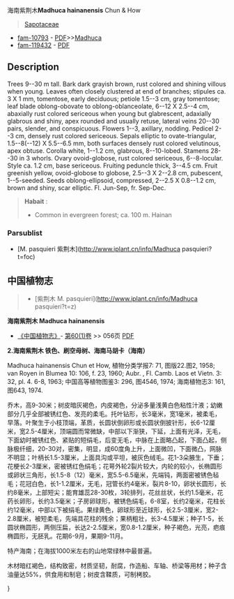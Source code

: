 海南紫荆木**Madhuca hainanensis** Chun & How

> [Sapotaceae](http://www.iplant.cn/info/Sapotaceae?t=foc)
* [fam-10793](http://www.iplant.cn/foc/fam/10793) - [PDF](http://www.iplant.cn/foc/pdf/Sapotaceae.pdf)>>[Madhuca](http://www.iplant.cn/info/Madhuca?t=foc)
* [fam-119432](http://www.iplant.cn/foc/fam/119432) - [PDF](http://www.iplant.cn/foc/pdf/Madhuca.pdf)

## Description

Trees 9--30 m tall. Bark dark grayish brown, rust colored and shining villous when young. Leaves often closely clustered at end of branches; stipules ca. 3 X 1 mm, tomentose, early deciduous; petiole 1.5--3 cm, gray tomentose; leaf blade oblong-obovate to oblong-oblanceolate, 6--12 X 2.5--4 cm, abaxially rust colored sericeous when young but glabrescent, adaxially glabrous and shiny, apex rounded and usually retuse, lateral veins 20--30 pairs, slender, and conspicuous. Flowers 1--3, axillary, nodding. Pedicel 2--3 cm, densely rust colored sericeous. Sepals elliptic to ovate-triangular, 1.5--8(--12) X 5.5--6.5 mm, both surfaces densely rust colored velutinous, apex obtuse. Corolla white, 1--1.2 cm, glabrous, 8--10-lobed. Stamens 28--30 in 3 whorls. Ovary ovoid-globose, rust colored sericeous, 6--8-locular. Style ca. 1.2 cm, base sericeous. Fruiting peduncle thick, 3--4.5 cm. Fruit greenish yellow, ovoid-globose to globose, 2.5--3 X 2--2.8 cm, pubescent, 1--5-seeded. Seeds oblong-ellipsoid, compressed, 2--2.5 X 0.8--1.2 cm, brown and shiny, scar elliptic. Fl. Jun-Sep, fr. Sep-Dec.

> **Habait** : 
>* Common in evergreen forest; ca. 100 m. Hainan

### Parsublist

* [M.  pasquieri  紫荆木](http://www.iplant.cn/info/Madhuca pasquieri?t=foc)

## 中国植物志

> * [紫荆木  M.  pasquieri](http://www.iplant.cn/info/Madhuca pasquieri?t=z)

**海南紫荆木 Madhuca hainanensis**

* [《中国植物志》](http://www.iplant.cn/frps)- [第60(1)卷](http://www.iplant.cn/frps/vol/60(1)) >> 056页 [PDF](http://www.iplant.cn/frps/pdf/60(1)/056.PDF)

**2.海南紫荆木 铁色、刷空母树、海南马胡卡（海南）**

Madhuca hainanensis Chun et How, 植物分类学报7: 71, 图版22.图2, 1958; van Royen in Blumea 10: 106, f. 23, 1960; Aubr. , Fl. Camb. Laos et Vietn. 3: 32, pl. 4. 6-8, 1963; 中国高等植物图鉴3: 296, 图4546, 1974; 海南植物志3: 161, 图643, 1974.

乔木，高9-30米；树皮暗灰褐色，内皮褐色，分泌多量浅黄白色粘性汁液；幼嫩部分几乎全部被锈红色、发亮的柔毛。托叶钻形，长3毫米，宽1毫米，被柔毛，早落。叶聚生于小枝顶端，革质，长圆状倒卵形或长圆状倒披针形，长6-12厘米，宽2.5-4厘米，顶端圆而常微缺，中部以下渐狭，下延，上面有光泽，无毛，下面幼时被锈红色、紧贴的短绢毛，后变无毛，中脉在上面略凸起，下面凸起，侧脉极纤细，20-30对，密集，明显，成60度角上升，上面微凹，下面微凸，网脉不明显；叶柄长1.5-3厘米，上面具沟或平坦，被灰色绒毛。花1-3朵腋生，下垂；花梗长2-3厘米，密被锈红色绢毛；花萼外轮2裂片较大，内轮的较小，长椭圆形或卵状三角形，长1.5-8（12）毫米，宽5.5-6.5毫米，先端钝，两面密被锈色毡毛；花冠白色，长1-1.2厘米，无毛，冠管长约4毫米，裂片8-10，卵状长圆形，长约8毫米，上部短尖；能育雄蕊28-30枚，3轮排列，花丝丝状，长约1.5毫米，花药长卵形，长约3.5毫米；子房卵球形，被锈色绢毛，6-8室，长约2毫米，花柱长约12毫米，中部以下被绢毛。果绿黄色，卵球形至近球形，长2.5-3厘米，宽2-2.8厘米，被短柔毛，先端具花柱的残余；果柄粗壮，长3-4.5厘米；种子1-5，长圆状椭圆形，两侧压扁，长达2-2.5厘米，宽0.8-1.2厘米，种子褐色，光亮，疤痕椭圆形，无胚乳。花期6-9月，果期9-11月。

特产海南；在海拔1000米左右的山地常绿林中最普遍。

木材暗红褐色，结构致密，材质坚韧，耐腐，作造船、车轴、桥梁等用材；种子含油量达55%，供食用和制皂；树皮含鞣质，可制栲胶。

}
